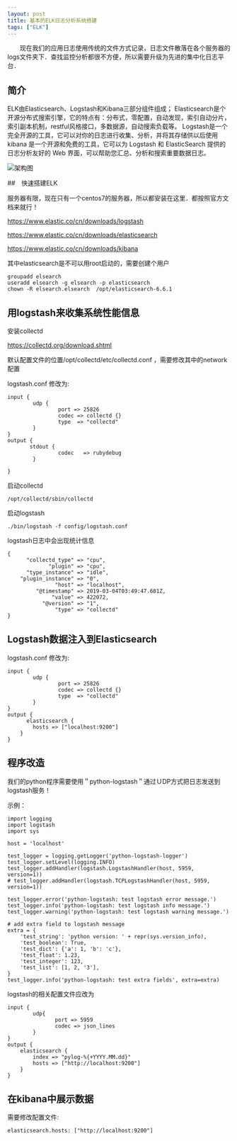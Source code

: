 ```yaml
---
layout: post
title: 基本的ELK日志分析系统搭建
tags: ["ELK"]
---
```


　　现在我们的应用日志使用传统的文件方式记录，日志文件散落在各个服务器的logs文件夹下．查找监控分析都很不方便，所以需要升级为先进的集中化日志平台．

## 简介
ELK由Elasticsearch、Logstash和Kibana三部分组件组成；
Elasticsearch是个开源分布式搜索引擎，它的特点有：分布式，零配置，自动发现，索引自动分片，索引副本机制，restful风格接口，多数据源，自动搜索负载等。
Logstash是一个完全开源的工具，它可以对你的日志进行收集、分析，并将其存储供以后使用
kibana 是一个开源和免费的工具，它可以为 Logstash 和 ElasticSearch 提供的日志分析友好的 Web 界面，可以帮助您汇总、分析和搜索重要数据日志。

![架构图](/static/img／2019/elkjg.jpeg)

##　快速搭建ELK

服务器有限，现在只有一个centos7的服务器，所以都安装在这里．都按照官方文档来就行！

https://www.elastic.co/cn/downloads/logstash

https://www.elastic.co/cn/downloads/elasticsearch

https://www.elastic.co/cn/downloads/kibana

其中elasticsearch是不可以用root启动的，需要创建个用户
~~~
groupadd elsearch
useradd elsearch -g elsearch -p elasticsearch
chown -R elsearch.elsearch  /opt/elasticsearch-6.6.1  
~~~

## 用logstash来收集系统性能信息

安装collectd

https://collectd.org/download.shtml

默认配置文件的位置/opt/collectd/etc/collectd.conf ，需要修改其中的network配置

logstash.conf 修改为:
~~~
input {
        udp {
                port => 25826
                codec => collectd {}
                type  => "collectd"
        }
}
output {
       stdout {
                codec   => rubydebug
        }

}
~~~

启动collectd
~~~
/opt/collectd/sbin/collectd
~~~

启动logstash
~~~
./bin/logstash -f config/logstash.conf 
~~~

logstash日志中会出现统计信息
~~~
{
      "collectd_type" => "cpu",
             "plugin" => "cpu",
      "type_instance" => "idle",
    "plugin_instance" => "0",
               "host" => "localhost",
         "@timestamp" => 2019-03-04T03:49:47.681Z,
              "value" => 422072,
           "@version" => "1",
               "type" => "collectd"
}
~~~
## Logstash数据注入到Elasticsearch

logstash.conf 修改为:
~~~
input {
        udp {
                port => 25826
                codec => collectd {}
                type  => "collectd"
        }
}
output {
      elasticsearch {
        hosts => ["localhost:9200"]
    }
}
~~~


## 程序改造

我们的python程序需要使用＂python-logstash＂通过ＵDP方式把日志发送到logstash服务！

示例：
~~~
import logging
import logstash
import sys

host = 'localhost'

test_logger = logging.getLogger('python-logstash-logger')
test_logger.setLevel(logging.INFO)
test_logger.addHandler(logstash.LogstashHandler(host, 5959, version=1))
# test_logger.addHandler(logstash.TCPLogstashHandler(host, 5959, version=1))

test_logger.error('python-logstash: test logstash error message.')
test_logger.info('python-logstash: test logstash info message.')
test_logger.warning('python-logstash: test logstash warning message.')

# add extra field to logstash message
extra = {
    'test_string': 'python version: ' + repr(sys.version_info),
    'test_boolean': True,
    'test_dict': {'a': 1, 'b': 'c'},
    'test_float': 1.23,
    'test_integer': 123,
    'test_list': [1, 2, '3'],
}
test_logger.info('python-logstash: test extra fields', extra=extra)
~~~

logstash的相关配置文件应改为
~~~
input {
        udp{
               port => 5959 
               codec => json_lines
        }
} 
output {
    elasticsearch {
        index => "pylog-%{+YYYY.MM.dd}"
        hosts => ["http://localhost:9200"]
    }
}
~~~
## 在kibana中展示数据

需要修改配置文件:
~~~
elasticsearch.hosts: ["http://localhost:9200"]
~~~


